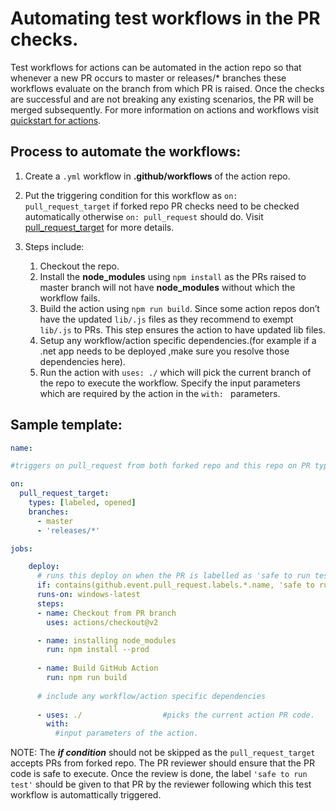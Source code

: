 # Automating test workflows in the PR checks.
Test workflows for actions can be automated in the action repo so that whenever a new PR occurs to master or releases/* branches these workflows evaluate on the branch from which PR is raised. Once the checks are successful and are not breaking any existing scenarios, the PR will be merged subsequently.
For more information on actions and workflows visit [quickstart for actions](https://docs.github.com/en/actions).
## Process to automate the workflows: 
1.  Create a ```.yml``` workflow in **.github/workflows** of the action repo.

2.  Put the triggering condition for this workflow as ```on: pull_request_target``` if forked repo PR checks need to be checked automatically otherwise ```on: pull_request```  should do. Visit [pull_request_target](https://docs.github.com/en/actions/reference/events-that-trigger-workflows#pull_request_target) for more details.
3. Steps include:
    1. Checkout the repo.
    2. Install the **node_modules** using ```npm install``` as the PRs raised to master branch will not have __node_modules__ without which the workflow fails.
    3. Build the action using ```npm run build```. Since some action repos don’t have the updated ```lib/.js``` files as they recommend to exempt ```lib/.js``` to PRs. This step ensures the action to have updated lib files.
    4. Setup any workflow/action specific dependencies.(for example if a .net app needs to be deployed ,make sure you resolve those dependencies here).
    5. Run the action with ```uses: ./``` which will pick the current branch of the repo to execute the workflow. Specify the input parameters which are required by the action in the ```with: ``` parameters.

## Sample template: 

```yml
name: 

#triggers on pull_request from both forked repo and this repo on PR type opened/labelled

on:
  pull_request_target:
    types: [labeled, opened]
    branches:
      - master
      - 'releases/*'

jobs:

    deploy:
      # runs this deploy on when the PR is labelled as 'safe to run test'
      if: contains(github.event.pull_request.labels.*.name, 'safe to run test')
      runs-on: windows-latest
      steps:
      - name: Checkout from PR branch  
        uses: actions/checkout@v2

      - name: installing node_modules
        run: npm install --prod
       
      - name: Build GitHub Action
        run: npm run build
          
      # include any workflow/action specific dependencies
      
      - uses: ./                  #picks the current action PR code.
        with:
          #input parameters of the action.

```
NOTE: The  ___if condition___ should not be skipped as the ```pull_request_target``` accepts PRs from forked repo. The PR reviewer should ensure that the PR code is safe to execute. Once the review is done, the label ```'safe to run test'``` should be given to that PR by the reviewer following which this test workflow is automattically triggered.
